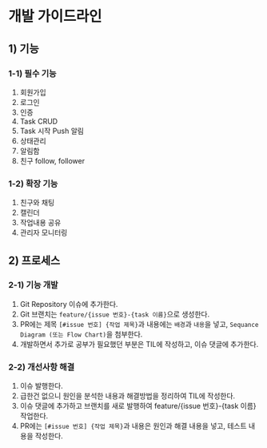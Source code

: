 # 개발 가이드라인

## 1) 기능
### 1-1) 필수 기능
1. 회원가입
2. 로그인
3. 인증
4. Task CRUD
5. Task 시작 Push 알림
6. 상태관리
7. 알림함
8. 친구 follow, follower

### 1-2) 확장 기능
1. 친구와 채팅
2. 캘린더
3. 작업내용 공유
4. 관리자 모니터링


## 2) 프로세스
### 2-1) 기능 개발
1. Git Repository 이슈에 추가한다.
2. Git 브랜치는 `feature/{issue 번호}-{task 이름}`으로 생성한다.
3. PR에는 제목 `[#issue 번호] {작업 제목}`과 내용에는 `배경`과 `내용`을 넣고, `Sequance Diagram (또는 Flow Chart)`을 첨부한다.
4. 개발하면서 추가로 공부가 필요했던 부분은 TIL에 작성하고, 이슈 댓글에 추가한다.

### 2-2) 개선사항 해결
1. 이슈 발행한다.
2. 급한건 없으니 원인을 분석한 내용과 해결방법을 정리하여 TIL에 작성한다.
3. 이슈 댓글에 추가하고 브랜치를 새로 발행하여 feature/{issue 번호}-{task 이름} 작업한다.
4. PR에는 `[#issue 번호] {작업 제목}`과 내용은 원인과 해결 내용을 넣고, 테스트 내용을 작성한다.
